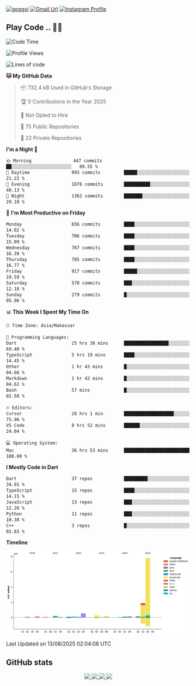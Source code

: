 [![goggxi](https://img.shields.io/badge/Portofolio-Goggxi-orange)](https://goggxi.github.io)
[![Gmail Url](https://img.shields.io/twitter/url?label=Goggxi@gmail.com&logo=gmail&style=social&url=http%3A%2F%2Fmailto%3Acontact.Goggxi@gmail.com)](mailto:Goggxi@gmail.com) [![Instagram Profile](https://img.shields.io/twitter/url?label=moh_rifkan&logo=instagram&style=social&url=https://www.instagram.com/moh_rifkan/)](https://www.instagram.com/moh_rifkan/)

## Play Code .. 💬🚀

<!-- [![Moh Rifkan GitHub stats](https://github-readme-stats.vercel.app/api?username=goggxi&count_private=true&show_icons=true&theme=dracula&custom_title=Goggxi%20Statistic%20🚀)](https://github.com/goggxi/goggxi)

[![Top Langs](https://github-readme-stats.vercel.app/api/top-langs/?username=goggxi&langs_count=8&layout=compact&show_icons=true&theme=dracula)](https://github.com/goggxi/goggxi) -->

<!--START_SECTION:waka-->
![Code Time](http://img.shields.io/badge/Code%20Time-4%2C446%20hrs%2010%20mins-blue)

![Profile Views](http://img.shields.io/badge/Profile%20Views-0-blue)

![Lines of code](https://img.shields.io/badge/From%20Hello%20World%20I%27ve%20Written-11.7%20million%20lines%20of%20code-blue)

**🐱 My GitHub Data** 

> 📦 732.4 kB Used in GitHub's Storage 
 > 
> 🏆 0 Contributions in the Year 2025
 > 
> 🚫 Not Opted to Hire
 > 
> 📜 75 Public Repositories 
 > 
> 🔑 22 Private Repositories 
 > 
**I'm a Night 🦉** 

```text
🌞 Morning                447 commits         ██░░░░░░░░░░░░░░░░░░░░░░░   09.55 % 
🌆 Daytime                993 commits         █████░░░░░░░░░░░░░░░░░░░░   21.22 % 
🌃 Evening                1878 commits        ██████████░░░░░░░░░░░░░░░   40.13 % 
🌙 Night                  1362 commits        ███████░░░░░░░░░░░░░░░░░░   29.10 % 
```
📅 **I'm Most Productive on Friday** 

```text
Monday                   656 commits         ████░░░░░░░░░░░░░░░░░░░░░   14.02 % 
Tuesday                  706 commits         ████░░░░░░░░░░░░░░░░░░░░░   15.09 % 
Wednesday                767 commits         ████░░░░░░░░░░░░░░░░░░░░░   16.39 % 
Thursday                 785 commits         ████░░░░░░░░░░░░░░░░░░░░░   16.77 % 
Friday                   917 commits         █████░░░░░░░░░░░░░░░░░░░░   19.59 % 
Saturday                 570 commits         ███░░░░░░░░░░░░░░░░░░░░░░   12.18 % 
Sunday                   279 commits         █░░░░░░░░░░░░░░░░░░░░░░░░   05.96 % 
```


📊 **This Week I Spent My Time On** 

```text
🕑︎ Time Zone: Asia/Makassar

💬 Programming Languages: 
Dart                     25 hrs 36 mins      █████████████████░░░░░░░░   69.40 % 
TypeScript               5 hrs 19 mins       ████░░░░░░░░░░░░░░░░░░░░░   14.45 % 
Other                    1 hr 43 mins        █░░░░░░░░░░░░░░░░░░░░░░░░   04.66 % 
Markdown                 1 hr 42 mins        █░░░░░░░░░░░░░░░░░░░░░░░░   04.62 % 
Bash                     57 mins             █░░░░░░░░░░░░░░░░░░░░░░░░   02.58 % 

🔥 Editors: 
Cursor                   28 hrs 1 min        ███████████████████░░░░░░   75.96 % 
VS Code                  8 hrs 52 mins       ██████░░░░░░░░░░░░░░░░░░░   24.04 % 

💻 Operating System: 
Mac                      36 hrs 53 mins      █████████████████████████   100.00 % 
```

**I Mostly Code in Dart** 

```text
Dart                     37 repos            █████████░░░░░░░░░░░░░░░░   34.91 % 
TypeScript               15 repos            ████░░░░░░░░░░░░░░░░░░░░░   14.15 % 
JavaScript               13 repos            ███░░░░░░░░░░░░░░░░░░░░░░   12.26 % 
Python                   11 repos            ███░░░░░░░░░░░░░░░░░░░░░░   10.38 % 
C++                      3 repos             █░░░░░░░░░░░░░░░░░░░░░░░░   02.83 % 
```



**Timeline**

![Lines of Code chart](https://raw.githubusercontent.com/Goggxi/Goggxi/main/assets/bar_graph.png)


 Last Updated on 13/08/2025 02:04:08 UTC
<!--END_SECTION:waka-->

## GitHub stats

<p align="center">
  <a href="https://github.com/goggxi">
    <img src="http://github-profile-summary-cards.vercel.app/api/cards/profile-details?username=goggxi&theme=transparent" />
  </a>
  <a href="https://github.com/goggxi">
    <img src="https://github-readme-streak-stats.herokuapp.com/?user=goggxi&hide_border=true&card_width=338&theme=transparent" />
  </a>
  <a href="https://github.com/goggxi">
    <img src="http://github-profile-summary-cards.vercel.app/api/cards/stats?username=goggxi&theme=transparent" />
  </a>
  <a href="https://github.com/goggxi">
    <img src="https://github-readme-stats.vercel.app/api/top-langs/?username=goggxi&langs_count=10&exclude_repo=&hide=c,makefile,html,css,sass,nix,nunjucks,tsql,dockerfile,shell&card_width=699&hide_border=true&theme=transparent" />
  </a>
  <!-- <br/>
  <a href="https://github.com/goggxi">
    <img src="https://komarev.com/ghpvc/?username=goggxi&color=blue&style=flat" />
  </a> -->
</p>

